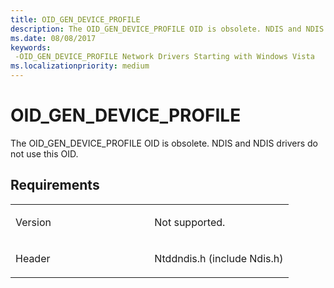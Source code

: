 ```yaml
---
title: OID_GEN_DEVICE_PROFILE
description: The OID_GEN_DEVICE_PROFILE OID is obsolete. NDIS and NDIS drivers do not use this OID.
ms.date: 08/08/2017
keywords: 
 -OID_GEN_DEVICE_PROFILE Network Drivers Starting with Windows Vista
ms.localizationpriority: medium
---
```


# OID\_GEN\_DEVICE\_PROFILE


The OID\_GEN\_DEVICE\_PROFILE OID is obsolete. NDIS and NDIS drivers do not use this OID.

## Requirements

<table>
<colgroup>
<col width="50%" />
<col width="50%" />
</colgroup>
<tbody>
<tr class="odd">
<td><p>Version</p></td>
<td><p>Not supported.</p></td>
</tr>
<tr class="even">
<td><p>Header</p></td>
<td>Ntddndis.h (include Ndis.h)</td>
</tr>
</tbody>
</table>

 

 




